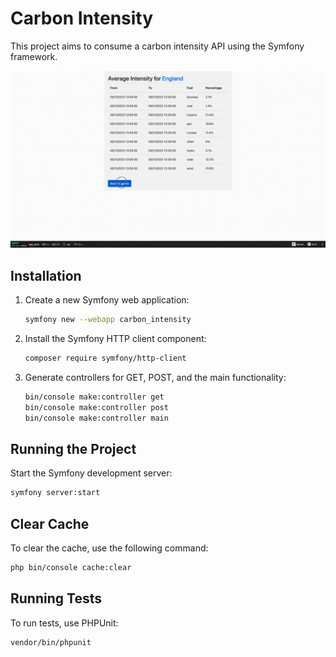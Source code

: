 # Carbon Intensity

This project aims to consume a carbon intensity API using the Symfony framework.

![Texto alternativo](public/img/carbon_intensity.gif)

## Installation

1. Create a new Symfony web application:

    ```bash
    symfony new --webapp carbon_intensity
    ```

2. Install the Symfony HTTP client component:

    ```bash
    composer require symfony/http-client
    ```

3. Generate controllers for GET, POST, and the main functionality:

    ```bash
    bin/console make:controller get
    bin/console make:controller post
    bin/console make:controller main
    ```

## Running the Project

Start the Symfony development server:

```bash
symfony server:start
```

## Clear Cache

To clear the cache, use the following command:

```bash
php bin/console cache:clear
```

## Running Tests

To run tests, use PHPUnit:

```bash
vendor/bin/phpunit
```

